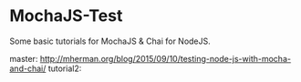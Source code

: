 # MochaJS-Test

Some basic tutorials for MochaJS & Chai for NodeJS.

master: http://mherman.org/blog/2015/09/10/testing-node-js-with-mocha-and-chai/
tutorial2: 
